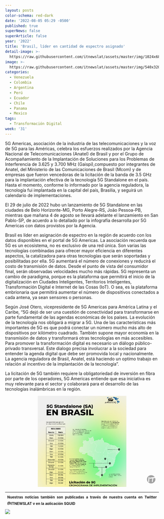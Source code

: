 ```yaml
---
layout: posts
color-schema: red-dark
date: '2022-08-05 05:29 -0500'
published: true
superNews: false
superArticle: false
year: '2022'
title: 'Brasil, líder en cantidad de espectro asignado'
detail-image: >-
  https://raw.githubusercontent.com/itnewslat/assets/master/img/1024x680/5g-en-brasil-g.jpg
image: >-
  https://raw.githubusercontent.com/itnewslat/assets/master/img/540x320/5g-en-brasil-p.jpg
categories:
  - Venezuela
  - Colombia
  - Argentina
  - Perú
  - Ecuador
  - Chile
  - Panama
  - Mexico
tags:
  - Transformación Digital
week: '31'
---
```

5G Americas, asociación de la industria de las telecomunicaciones y la voz de 5G para las Américas, celebra los esfuerzos realizados por la Agencia Nacional de Telecomunicaciones (Anatel) de Brasil y por el Grupo de Acompañamiento de la Implantación de Soluciones para los Problemas de Interferencia de 3.625 y 3.700 MHz (Gaispi),compuesto por integrantes de Anatel, del Ministerio de las Comunicaciones de Brasil (Mcom) y de empresas que fueron vencedoras de la licitación de la banda de 3.5 GHz para la implantación efectiva de la tecnología 5G Standalone en el país. Hasta el momento, conforme lo informado por la agencia reguladora, la tecnología fui implantada en la capital del país, Brasilia, y seguirá un calendario de implementaciones.

El 29 de julio de 2022 hubo un lanzamiento de 5G Standalone en las ciudades de Belo Horizonte-MG, Porto Alegre-RS, João Pessoa-PB, mientras que mañana 4 de agosto se llevará adelante el lanzamiento en San Pablo-SP, de acuerdo a lo detallado por la infografía desarrolla por 5G Americas con datos provistos por la Agencia.

Brasil es líder en asignación de espectro en la región de acuerdo con los datos disponibles en el portal de 5G Americas. La asociación recuerda que 5G es un ecosistema, no es exclusivo de una red única. Son varias las tecnologías combinadas para ofrecer mayor eficiencia en diferentes aspectos, la catalizadora para otras tecnologías que serán soportadas y posibilitadas por ella. 5G aumentará el número de conexiones y reducirá el costo de transmisión de datos. Desde el punto de vista del consumidor final, serán observadas velocidades mucho más rápidas. 5G representa un cambio de paradigma, porque es la plataforma que permitirá el inicio de la digitalización en Ciudades Inteligentes, Territorios Inteligentes, Transformación Digital e Internet de las Cosas (IoT). O sea, es la plataforma embrionaria que permitirá aumentar el número de dispositivos conectados a cada antena, ya sean sensores o personas.

 Según José Otero, vicepresidente de 5G Americas para América Latina y el Caribe, “5G dejó de ser una cuestión de conectividad para transformarse en parte fundamental de las agendas económicas de los países. La evolución de la tecnología nos obligará a migrar a 5G. Una de las características más importantes de 5G es que podrá conectar un número mucho más alto de dispositivos por kilómetro cuadrado. También supone mayor economía en la transmisión de datos y transformará otras tecnologías en más accesibles. Para promover la transformación digital es necesario un diálogo público-privado transversal. Este dialogo precisa involucrar a la sociedad para entender la agenda digital que debe ser promovida local y nacionalmente. La agencia reguladora de Brasil, Anatel, está haciendo un optimo trabajo en relación al incentivo de la implantación de la tecnología”.

La licitación de 5G también requiere la obligatoriedad de inversión en fibra por parte de los operadores, 5G Americas entiende que esa iniciativa es muy relevante para el sector y colaborará para el desarrollo de las tecnologías inalámbricas en la región.

![](https://raw.githubusercontent.com/itnewslat/assets/master/img/540x320/5g-en-brasil-p.jpg)

<table style="height: 42px;" width="569">
<tbody>
<tr>
<td style="text-align: justify;"><sub><strong>Nuestras noticias también son publicadas a través de nuestra cuenta en Twitter <a href="https://twitter.com/itnewslat?lang=es">@ITNEWSLAT</a> y en la aplicación <a href="https://squidapp.co/en/">SQUID</a></strong></sub></td>
</tr>
</tbody>
</table>

<img src="https://tracker.metricool.com/c3po.jpg?hash=56f88a41e39ab42c063cc51676587a04"/>